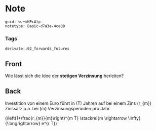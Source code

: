 # Note
```
guid: w.+=KPcAtp
notetype: Basic-d7a3e-4ce08
```

### Tags
```
derivate::02_forwards_futures
```

## Front
Wie lässt sich die Idee der <b>stetigen Verzinsung</b> herleiten?

## Back
Investition von einem Euro führt in \(T\) Jahren auf bei einem Zins \(r_{m}\)  Zinssatz p.a. bei \(m\)  Verzinsungsperioden pro Jahr.

\(\left(1+\frac{r_{m}}{m}\right)^{m T} \stackrel{m \rightarrow \infty}{\longrightarrow} e^{r T}\)
